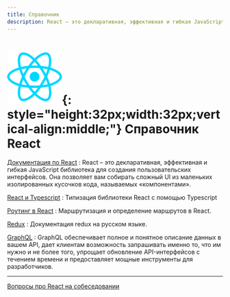 ```yaml
---
title: Справочник
description: React – это декларативная, эффективная и гибкая JavaScript библиотека для создания пользовательских интерфейсов
---
```


# ![React](react.svg){: style="height:32px;width:32px;vertical-align:middle;"} Справочник React

[Документация по React](handbook/tutorial.md)
: React – это декларативная, эффективная и гибкая JavaScript библиотека для создания пользовательских интерфейсов. Она позволяет вам собирать сложный UI из маленьких изолированных кусочков кода, называемых «компонентами».

[React и Typescript](types/index.md)
: Типизация библиотеки React с помощью Typescript

[Роутинг в React](router/intro.md)
: Маршрутизация и определение маршрутов в React.

[Redux](redux/index.md)
: Документация redux на русском языке.

[GraphQL](graphql/index.md)
: GraphQL обеспечивает полное и понятное описание данных в вашем API, дает клиентам возможность запрашивать именно то, что им нужно и не более того, упрощает обновление API-интерфейсов с течением времени и предоставляет мощные инструменты для разработчиков.

---

[Вопросы про React на собеседовании](questions.md)
